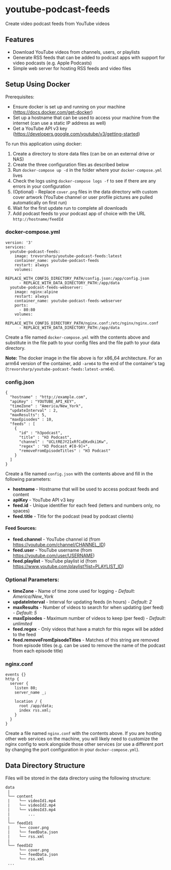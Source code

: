 # youtube-podcast-feeds

Create video podcast feeds from YouTube videos

## Features

- Download YouTube videos from channels, users, or playlists
- Generate RSS feeds that can be added to podcast apps with support for video podcasts (e.g. Apple Podcasts)
- Simple web server for hosting RSS feeds and video files

## Setup Using Docker

Prerequisites:

- Ensure docker is set up and running on your machine (https://docs.docker.com/get-docker)
- Set up a hostname that can be used to access your machine from the internet (can use a static IP address as well)
- Get a YouTube API v3 key (https://developers.google.com/youtube/v3/getting-started)

To run this application using docker:

1. Create a directory to store data files (can be on an external drive or NAS)
2. Create the three configuration files as described below
3. Run `docker-compose up -d` in the folder where your `docker-compose.yml` lives
4. Check the logs using `docker-compose logs -f` to see if there are any errors in your configuration
5. (Optional) - Replace `cover.png` files in the data directory with custom cover artwork (YouTube channel or user profile pictures are pulled automatically on first run)
6. Wait for the first update run to complete all downloads
7. Add podcast feeds to your podcast app of choice with the URL `http://hostname/feedId`

### docker-compose.yml

```
version: '3'
services:
  youtube-podcast-feeds:
    image: trevorsharp/youtube-podcast-feeds:latest
    container_name: youtube-podcast-feeds
    restart: always
    volumes:
      - REPLACE_WITH_CONFIG_DIRECTORY_PATH/config.json:/app/config.json
      - REPLACE_WITH_DATA_DIRECTORY_PATH:/app/data
  youtube-podcast-feeds-webserver:
    image: nginx:alpine
    restart: always
    container_name: youtube-podcast-feeds-webserver
    ports:
      - 80:80
    volumes:
      - REPLACE_WITH_CONFIG_DIRECTORY_PATH/nginx.conf:/etc/nginx/nginx.conf
      - REPLACE_WITH_DATA_DIRECTORY_PATH:/app/data
```

Create a file named `docker-compose.yml` with the contents above and substitute in the file path to your config files and the file path to your data directory.

**Note:** The docker image in the file above is for x86_64 architecture. For an arm64 version of the container, add `-arm64` to the end of the container's tag (`trevorsharp/youtube-podcast-feeds:latest-arm64`).

### config.json

```
{
  "hostname" : "http://example.com",
  "apiKey" : "YOUTUBE_API_KEY",
  "timeZone" : "America/New_York",
  "updateInterval" : 2,
  "maxResults": 5,
  "maxEpisodes" : 10,
  "feeds" : [
    {
      "id" : "h3podcast",
      "title" : "H3 Podcast",
      "channel" : "UCLtREJY21xRfCuEKvdki1Kw",
      "regex" : "H3 Podcast #[0-9]+",
      "removeFromEpisodeTitles" : "H3 Podcast"
    }
  ]
}
```

Create a file named `config.json` with the contents above and fill in the following parameters:

- **hostname** - Hostname that will be used to access podcast feeds and content
- **apiKey** - YouTube API v3 key
- **feed.id** - Unique identifier for each feed (letters and numbers only, no spaces)
- **feed.title** - Title for the podcast (read by podcast clients)

#### Feed Sources:

- **feed.channel** - YouTube channel id (from https://youtube.com/channel/CHANNEL_ID)
- **feed.user** - YouTube username (from https://youtube.com/user/USERNAME)
- **feed.playlist** - YouTube playlist id (from https://www.youtube.com/playlist?list=PLAYLIST_ID)

### Optional Parameters:

- **timeZone** - Name of time zone used for logging - _Default: America/New_York_
- **updateInterval** - Interval for updating feeds (in hours) - _Default: 2_
- **maxResults** - Number of videos to search for when updating (per feed) - _Default: 5_
- **maxEpisodes** - Maximum number of videos to keep (per feed) - _Default: unlimited_
- **feed.regex** - Only videos that have a match for this regex will be added to the feed
- **feed.removeFromEpisodeTitles** - Matches of this string are removed from episode titles (e.g. can be used to remove the name of the podcast from each episode title)

### nginx.conf

```
events {}
http {
  server {
    listen 80;
    server_name _;

    location / {
      root /app/data;
      index rss.xml;
    }
  }
}
```

Create a file named `nginx.conf` with the contents above. If you are hosting other web services on the machine, you will likely need to customize the nginx config to work alongside those other services (or use a different port by changing the port configuration in your `docker-compose.yml`).

## Data Directory Structure

Files will be stored in the data directory using the following structure:

```
data
 |
 └── content
 |    └── videoId1.mp4
 |    └── videoId2.mp4
 |    └── videoId3.mp4
 |        ...
 |
 └── feedId1
 |    └── cover.png
 |    └── feedData.json
 |    └── rss.xml
 |
 └── feedId2
      └── cover.png
      └── feedData.json
      └── rss.xml
 ...
```
